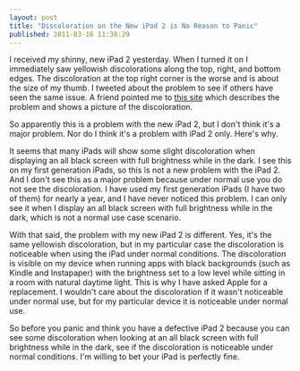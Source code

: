 ```yaml
---
layout: post
title: "Discoloration on the New iPad 2 is No Reason to Panic"
published: 2011-03-16 11:38:29
---
```

I received my shinny, new iPad 2 yesterday. When I turned it on I immediately saw yellowish discolorations along the top, right, and bottom edges. The discoloration at the top right corner is the worse and is about the size of my thumb. I tweeted about the problem to see if others have seen the same issue. A friend pointed me to [this site](http://www.theipadfan.com/ipad-2-screen/) which describes the problem and shows a picture of the discoloration.

So apparently this is a problem with the new iPad 2, but I don't think it's a major problem. Nor do I think it's a problem with iPad 2 only. Here's why.

It seems that many iPads will show some slight discoloration when displaying an all black screen with full brightness while in the dark. I see this on my first generation iPads, so this is not a new problem with the iPad 2. And I don't see this as a major problem because under normal use you do not see the discoloration. I have used my first generation iPads (I have two of them) for nearly a year, and I have never noticed this problem. I can only see it when I display an all black screen with full brightness while in the dark, which is not a normal use case scenario.

With that said, the problem with my new iPad 2 is different. Yes, it's the same yellowish discoloration, but in my particular case the discoloration is noticeable when using the iPad under normal conditions. The discoloration is visible on my device when running apps with black backgrounds (such as Kindle and Instapaper) with the brightness set to a low level while sitting in a room with natural daytime light. This is why I have asked Apple for a replacement. I wouldn't care about the discoloration if it wasn't noticeable under normal use, but for my particular device it is noticeable under normal use.

So before you panic and think you have a defective iPad 2 because you can see some discoloration when looking at an all black screen with full brightness while in the dark, see if the discoloration is noticeable under normal conditions. I'm willing to bet your iPad is perfectly fine.
